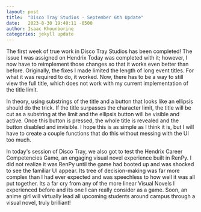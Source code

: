 ```yaml
---
layout: post
title:  "Disco Tray Studios - September 6th Update"
date:   2023-8-30 19:40:11 -0500
author: Isaac Khounborine
categories: jekyll update
---
```


The first week of true work in Disco Tray Studios has been completed! The issue I was assigned on Hendrix Today was completed with it; however, I now have to reimplement those changes so that it works even better than before. Originally, the fixes I made limited the length of long event titles. For what it was required to do, it worked. Now, there has to be a way to still view the full title, which does not work with my current implementation of the title limit.

In theory, using substrings of the title and a button that looks like an ellipsis should do the trick. If the title surpasses the character limit, the title will be cut as a substring at the limit and the ellipsis button will be visible and active. Once this button is pressed, the whole title is revealed and the button disabled and invisible. I hope this is as simple as I think it is, but I will have to create a couple functions that do this without messing with the UI too much.

In today's session of Disco Tray, we also got to test the Hendrix Career Competencies Game, an engaging visual novel experience built in RenPy. I did not realize it was RenPy until the game had booted up and was shocked to see the familiar UI appear. Its tree of decision-making was far more complex than I had ever expected and was speechless to how well it was all put together. Its a far cry from any of the more linear Visual Novels I experienced before and its one I can really consider as a game. Soon, an anime girl will virtually lead all upcoming students around campus through a visual novel, truly brilliant!
